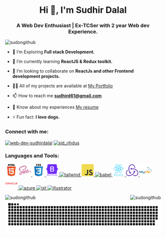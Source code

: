 <h1 align="center">Hi 👋, I'm Sudhir Dalal</h1>
<h3 align="center">A Web Dev Enthusiast | Ex-TCSer with 2 year Web dev Experience.</h3>

<p align="left"> <img src="https://komarev.com/ghpvc/?username=sudongithub&label=Profile%20views&color=0e75b6&style=flat" alt="sudongithub" /> </p>

- 🔭 I’m Exploring **Full stack Development.**

- 🌱 I’m currently learning **ReactJS & Redux toolkit.**

- 👯 I’m looking to collaborate on **ReactJs and other Frontend development projects.**

- 👨‍💻 All of my projects are available at [My Portfolio](www.reefcode.net)

- 📫 How to reach me **sudhird61@gmail.com**

- 📄 Know about my experiences [My resume](https://drive.google.com/file/d/1vldVbm9gxwakQd4l98ZMoR3nJT7gLuvO/view?usp=sharing)

- ⚡ Fun fact: **I love dogs.**

<h3 align="left">Connect with me:</h3>
<p align="left">
<a href="https://linkedin.com/in/web-dev-sudhirdalal" target="blank"><img align="center" src="https://raw.githubusercontent.com/rahuldkjain/github-profile-readme-generator/master/src/images/icons/Social/linked-in-alt.svg" alt="web-dev-sudhirdalal" height="30" width="40" /></a>
<a href="https://instagram.com/sid_rihdus" target="blank"><img align="center" src="https://raw.githubusercontent.com/rahuldkjain/github-profile-readme-generator/master/src/images/icons/Social/instagram.svg" alt="sid_rihdus" height="30" width="40" /></a>
</p>

<h3 align="left">Languages and Tools:</h3>
<p align="left"> <img src="https://raw.githubusercontent.com/devicons/devicon/master/icons/html5/html5-original-wordmark.svg" alt="html5" width="40" height="40"/></a>  <a href="https://sass-lang.com" target="_blank" rel="noreferrer"> <img src="https://raw.githubusercontent.com/devicons/devicon/master/icons/sass/sass-original.svg" alt="sass" width="40" height="40"/> </a><a href="https://www.w3schools.com/css/" target="_blank" rel="noreferrer"> <img src="https://raw.githubusercontent.com/devicons/devicon/master/icons/css3/css3-original-wordmark.svg" alt="css3" width="40" height="40"/></a><a href="https://getbootstrap.com" target="_blank" rel="noreferrer"> <img src="https://raw.githubusercontent.com/devicons/devicon/master/icons/bootstrap/bootstrap-plain-wordmark.svg" alt="bootstrap" width="40" height="40"/></a><a href="https://tailwindcss.com/" target="_blank" rel="noreferrer"> <img src="https://www.vectorlogo.zone/logos/tailwindcss/tailwindcss-icon.svg" alt="tailwind" width="40" height="40"/></a><a href="https://developer.mozilla.org/en-US/docs/Web/JavaScript" target="_blank" rel="noreferrer"> <img src="https://raw.githubusercontent.com/devicons/devicon/master/icons/javascript/javascript-original.svg" alt="javascript" width="40" height="40"/> </a>  <a href="https://babeljs.io/" target="_blank" rel="noreferrer"> <img src="https://www.vectorlogo.zone/logos/babeljs/babeljs-icon.svg" alt="babel" width="40" height="40"/> </a>  <a href="https://reactjs.org/" target="_blank" rel="noreferrer"> <img src="https://raw.githubusercontent.com/devicons/devicon/master/icons/react/react-original-wordmark.svg" alt="react" width="40" height="40"/> </a><a href="https://redux.js.org" target="_blank" rel="noreferrer"> <img src="https://raw.githubusercontent.com/devicons/devicon/master/icons/redux/redux-original.svg" alt="redux" width="40" height="40"/> </a><a href="https://www.mysql.com/" target="_blank" rel="noreferrer"> <img src="https://raw.githubusercontent.com/devicons/devicon/master/icons/mysql/mysql-original-wordmark.svg" alt="mysql" width="40" height="40"/> </a><a href="https://www.oracle.com/" target="_blank" rel="noreferrer"> <img src="https://raw.githubusercontent.com/devicons/devicon/master/icons/oracle/oracle-original.svg" alt="oracle" width="40" height="40"/> </a><a href="https://azure.microsoft.com/en-in/" target="_blank" rel="noreferrer"> <img src="https://www.vectorlogo.zone/logos/microsoft_azure/microsoft_azure-icon.svg" alt="azure" width="40" height="40"/> </a> 
<a href="https://git-scm.com/" target="_blank" rel="noreferrer"> <img src="https://www.vectorlogo.zone/logos/git-scm/git-scm-icon.svg" alt="git" width="40" height="40"/> </a><a href="https://www.w3.org/html/" target="_blank" rel="noreferrer"> <a href="https://www.adobe.com/in/products/illustrator.html" target="_blank" rel="noreferrer"> <img src="https://www.vectorlogo.zone/logos/adobe_illustrator/adobe_illustrator-icon.svg" alt="illustrator" width="40" height="40"/> </a>

   </p>

<p><img align="left" src="https://github-readme-stats.vercel.app/api/top-langs?username=sudongithub&show_icons=true&locale=en&layout=compact" alt="sudongithub" /></p>

<p><img align="right" src="https://github-readme-streak-stats.herokuapp.com/?user=sudongithub&" alt="sudongithub" /></p>

![Snake animation](https://raw.githubusercontent.com/SudOnGithub/SudOnGithub/output/github-contribution-grid-snake.svg)

